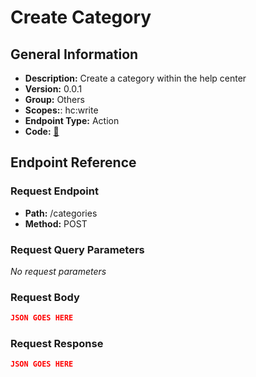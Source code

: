 # Create Category

## General Information

- **Description:** Create a category within the help center
- **Version:** 0.0.1
- **Group:** Others
- **Scopes:**: hc:write
- **Endpoint Type:** Action
- **Code:** [🔗](https://github.com/NangoHQ/integration-templates/tree/main/integrations/zendesk/actions/create-category.ts)

## Endpoint Reference

### Request Endpoint

- **Path:** /categories
- **Method:** POST

### Request Query Parameters

_No request parameters_

### Request Body

```json
JSON GOES HERE
```

### Request Response

```json
JSON GOES HERE
```
